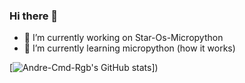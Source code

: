 ### Hi there 👋


- 🔭 I’m currently working on Star-Os-Micropython
- 🌱 I’m currently learning micropython (how it works)

[![Andre-Cmd-Rgb's GitHub stats](https://github-readme-stats.vercel.app/api?username=Andre-Cmd-Rgb&hide=stars)])